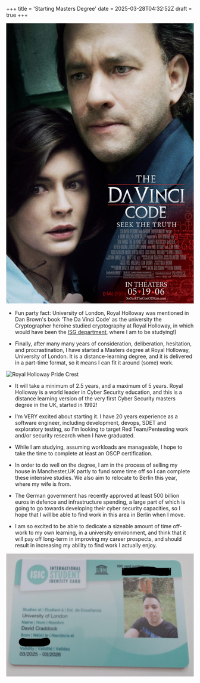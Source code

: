 +++
title = 'Starting Masters Degree'
date = 2025-03-28T04:32:52Z
draft = true
+++

![Da Vinci Code](da-vinci-code.jpg)

* Fun party fact: University of London, Royal Holloway was mentioned in Dan Brown's book 'The Da Vinci Code' as the university the Cryptographer heroine studied cryptography at Royal Holloway, in which would have been the [ISG department](https://www.royalholloway.ac.uk/research-and-education/departments-and-schools/information-security/), where I am to be studying!)

* Finally, after many many years of consideration, deliberation, hesitation, and procrastination, I have started a Masters degree at Royal Holloway, University of London. It is a distance-learning degree, and it is delivered in a part-time format, so it means I can fit it around (some) work.

![Royal Holloway Pride Crest](royalhollowaycrest.png)

* It will take a minimum of 2.5 years, and a maximum of 5 years. Royal Holloway is a world leader in Cyber Security education, and this is a distance learning version of the very first Cyber Security masters degree in the UK, started in 1992!

* I'm VERY excited about starting it. I have 20 years experience as a software engineer, including development, devops, SDET and exploratory testing, so I'm looking to target Red Team/Pentesting work and/or security research when I have graduated.

* While I am studying, assuming workloads are manageable, I hope to take the time to complete at least an OSCP certification.

* In order to do well on the degree, I am in the process of selling my house in Manchester,UK partly to fund some time off so I can complete these intensive studies. We also aim to relocate to Berlin this year, where my wife is from.

* The German government has recently approved at least 500 billion euros in defence and infrastructure spending, a large part of which is going to go towards developing their cyber security capacities, so I hope that I will be able to find work in this area in Berlin when I move.

* I am so excited to be able to dedicate a sizeable amount of time off-work to my own learning, in a university environment, and think that it will pay off long-term in improving my career prospects, and should result in increasing my ability to find work I actually enjoy.

![My Student Card](student-card.png)


